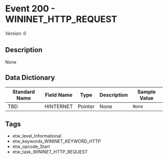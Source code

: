 # Event 200 - WININET_HTTP_REQUEST
###### Version: 0

## Description
None

## Data Dictionary
|Standard Name|Field Name|Type|Description|Sample Value|
|---|---|---|---|---|
|TBD|HINTERNET|Pointer|None|`None`|

## Tags
* etw_level_Informational
* etw_keywords_WININET_KEYWORD_HTTP
* etw_opcode_Start
* etw_task_WININET_HTTP_REQUEST
